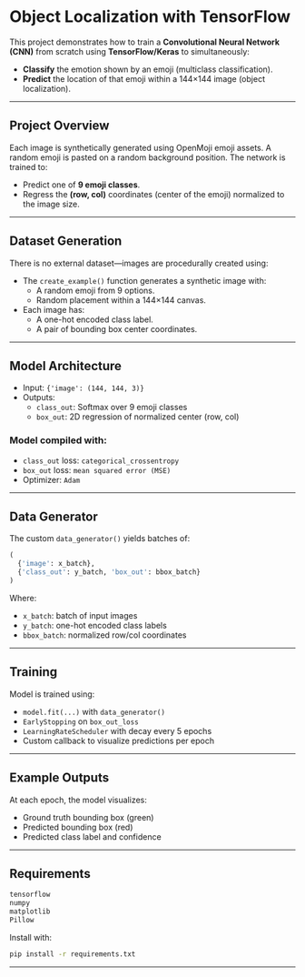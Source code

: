# Object Localization with TensorFlow

This project demonstrates how to train a **Convolutional Neural Network (CNN)** from scratch using **TensorFlow/Keras** to simultaneously:

- **Classify** the emotion shown by an emoji (multiclass classification).
- **Predict** the location of that emoji within a 144×144 image (object localization).

---

## Project Overview

Each image is synthetically generated using OpenMoji emoji assets. A random emoji is pasted on a random background position. The network is trained to:

- Predict one of **9 emoji classes**.
- Regress the **(row, col)** coordinates (center of the emoji) normalized to the image size.

---

## Dataset Generation

There is no external dataset—images are procedurally created using:

- The `create_example()` function generates a synthetic image with:
  - A random emoji from 9 options.
  - Random placement within a 144×144 canvas.
- Each image has:
  - A one-hot encoded class label.
  - A pair of bounding box center coordinates.

---

## Model Architecture

- Input: `{'image': (144, 144, 3)}`
- Outputs:
  - `class_out`: Softmax over 9 emoji classes
  - `box_out`: 2D regression of normalized center (row, col)

### Model compiled with:
- `class_out` loss: `categorical_crossentropy`
- `box_out` loss: `mean squared error (MSE)`
- Optimizer: `Adam`

---

## Data Generator

The custom `data_generator()` yields batches of:

```python
(
  {'image': x_batch}, 
  {'class_out': y_batch, 'box_out': bbox_batch}
)
```

Where:
- `x_batch`: batch of input images
- `y_batch`: one-hot encoded class labels
- `bbox_batch`: normalized row/col coordinates

---

##  Training

Model is trained using:

- `model.fit(...)` with `data_generator()`
- `EarlyStopping` on `box_out_loss`
- `LearningRateScheduler` with decay every 5 epochs
- Custom callback to visualize predictions per epoch

---

##  Example Outputs

At each epoch, the model visualizes:

- Ground truth bounding box (green)
- Predicted bounding box (red)
- Predicted class label and confidence

---

## Requirements

```bash
tensorflow
numpy
matplotlib
Pillow
```

Install with:

```bash
pip install -r requirements.txt
```

---
